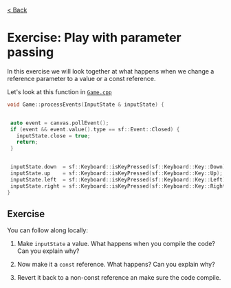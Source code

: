 [< Back](../README.md)

# Exercise: Play with parameter passing

In this exercise we will look together at what happens when we change a reference
parameter to a value or a const reference.

Let's look at this function in [`Game.cpp`](../../../lib/Game.cpp)

```cpp
void Game::processEvents(InputState & inputState) {


 auto event = canvas.pollEvent();
 if (event && event.value().type == sf::Event::Closed) {
   inputState.close = true;
   return;
 }


 inputState.down  = sf::Keyboard::isKeyPressed(sf::Keyboard::Key::Down);
 inputState.up    = sf::Keyboard::isKeyPressed(sf::Keyboard::Key::Up);
 inputState.left  = sf::Keyboard::isKeyPressed(sf::Keyboard::Key::Left);
 inputState.right = sf::Keyboard::isKeyPressed(sf::Keyboard::Key::Right);
}
```


## Exercise

You can follow along locally:

1. Make `inputState` a value. What happens when you compile the code? Can you explain why?

2. Now make it a `const` reference. What happens? Can you explain why?

3. Revert it back to a non-const reference an make sure the code compile.

